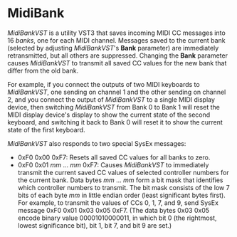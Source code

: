 # MidiBank

*MidiBankVST* is a utility VST3 that saves incoming MIDI CC messages into 16 *banks*, one for each MIDI channel.  Messages saved to the current bank (selected by adjusting *MidiBankVST*'s **Bank** parameter) are immediately retransmitted, but all others are suppressed.  Changing the **Bank** parameter causes *MidiBankVST* to transmit all saved CC values for the new bank that differ from the old bank.

For example, if you connect the outputs of two MIDI keyboards to *MidiBankVST*, one sending on channel 1 and the other sending on channel 2, and you connect the output of *MidiBankVST* to a single MIDI display device, then switching *MidiBankVST* from Bank 0 to Bank 1 will reset the MIDI display device's display to show the current state of the second keyboard, and switching it back to Bank 0 will reset it to show the current state of the first keyboard.

*MidiBankVST* also responds to two special SysEx messages:

- 0xF0 0x00 0xF7: Resets all saved CC values for all banks to zero.
- 0xF0 0x01 *mm* ... *mm* 0xF7: Causes *MidiBankVST* to immediately transmit the current saved CC values of selected controller numbers for the current bank.  Data bytes *mm* ... *mm* form a bit mask that identifies which controller numbers to transmit.  The bit mask consists of the low 7 bits of each byte *mm* in little endian order (least significant bytes first).  For example, to transmit the values of CCs 0, 1, 7, and 9, send SysEx message 0xF0 0x01 0x03 0x05 0xF7.  (The data bytes 0x03 0x05 encode binary value 00001010000011, in which bit 0 (the rightmost, lowest significance bit), bit 1, bit 7, and bit 9 are set.)
